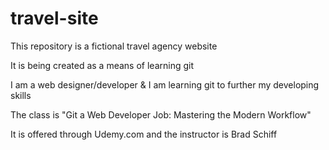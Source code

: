 # travel-site
 This repository is a fictional travel agency website
 
 It is being created as a means of learning git 
 
 I am a web designer/developer & I am learning git to further my developing skills
 
 The class is "Git a Web Developer Job: Mastering the Modern Workflow"
 
 It is offered through Udemy.com and the instructor is Brad Schiff
